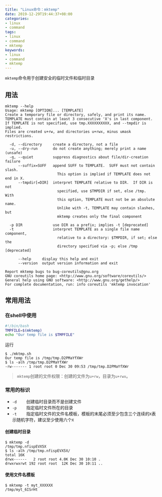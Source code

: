 ```yaml
---
title: "Linux命令：mktemp"
date: 2019-12-29T19:44:37+08:00
categories:
- linux
- command
tags:
- linux
- command
- mktemp
keywords:
- linux
- command
- mktemp
---
```


`mktemp`命令用于创建安全的临时文件和临时目录

<!--more-->

## 用法

```text
mktemp --help
Usage: mktemp [OPTION]... [TEMPLATE]
Create a temporary file or directory, safely, and print its name.
TEMPLATE must contain at least 3 consecutive 'X's in last component.
If TEMPLATE is not specified, use tmp.XXXXXXXXXX, and --tmpdir is implied.
Files are created u+rw, and directories u+rwx, minus umask restrictions.

  -d, --directory     create a directory, not a file
  -u, --dry-run       do not create anything; merely print a name (unsafe)
  -q, --quiet         suppress diagnostics about file/dir-creation failure
      --suffix=SUFF   append SUFF to TEMPLATE.  SUFF must not contain slash.
                        This option is implied if TEMPLATE does not end in X.
      --tmpdir[=DIR]  interpret TEMPLATE relative to DIR.  If DIR is not
                        specified, use $TMPDIR if set, else /tmp.  With
                        this option, TEMPLATE must not be an absolute name.
                        Unlike with -t, TEMPLATE may contain slashes, but
                        mktemp creates only the final component

  -p DIR              use DIR as a prefix; implies -t [deprecated]
  -t                  interpret TEMPLATE as a single file name component,
                        relative to a directory: $TMPDIR, if set; else the
                        directory specified via -p; else /tmp [deprecated]

      --help     display this help and exit
      --version  output version information and exit

Report mktemp bugs to bug-coreutils@gnu.org
GNU coreutils home page: <http://www.gnu.org/software/coreutils/>
General help using GNU software: <http://www.gnu.org/gethelp/>
For complete documentation, run: info coreutils 'mktemp invocation'
```

## 常用用法

### 在shell中使用

```bash
#!/bin/bash
TMPFILE=$(mktemp)
echo "Our temp file is $TMPFILE"
```

运行

```text
$ ./mktmp.sh 
Our temp file is /tmp/tmp.D2PMaYfXWr
$ ls -alh /tmp/tmp.D2PMaYfXWr 
-rw------- 1 root root 0 Dec 30 09:53 /tmp/tmp.D2PMaYfXWr
```

> `mktemp`创建的文件权限：创建的文件为`u+rw`，目录为`u+rwx`。

### 常用的标识

* `-d`        &emsp;&emsp;创建临时目录而不是创建文件
* `-p`        &emsp;&emsp;指定临时文件所在的目录
* `-t`        &emsp;&emsp;指定临时文件的文件名模板，模板的末尾必须至少包含三个连续的`X`表示随机字符，建议至少使用六个`X`

#### 创建临时目录

```text
$ mktemp -d 
/tmp/tmp.nfispEVX5X
$ ls -alh /tmp/tmp.nfispEVX5X/
total 16K
drwx------   2 root root 4.0K Dec 30 10:10 .
drwxrwxrwt 192 root root  12K Dec 30 10:11 ..
```

#### 使用文件名模板

```text
$ mktemp -t myt_XXXXXX
/tmp/myt_6ISrHt
```
